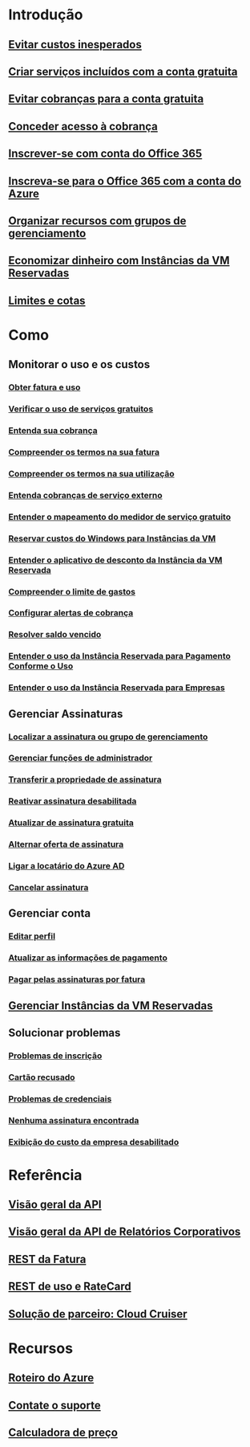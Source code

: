 # Introdução
## [Evitar custos inesperados](billing-getting-started.md)
## [Criar serviços incluídos com a conta gratuita](billing-create-free-services-included-free-account.md)
## [Evitar cobranças para a conta gratuita](billing-avoid-charges-free-account.md)
## [Conceder acesso à cobrança](billing-manage-access.md)
## [Inscrever-se com conta do Office 365](billing-use-existing-office-365-account-azure-subscription.md)
## [Inscreva-se para o Office 365 com a conta do Azure](billing-use-existing-azure-account-for-office-365-subscription.md)
## [Organizar recursos com grupos de gerenciamento](billing-enterprise-mgmt-group-overview.md)
## [Economizar dinheiro com Instâncias da VM Reservadas](billing-save-compute-costs-reservations.md)
## [Limites e cotas](../azure-subscription-service-limits.md?toc=/azure/billing/TOC.json)

# Como
## Monitorar o uso e os custos
### [Obter fatura e uso](billing-download-azure-invoice-daily-usage-date.md)
### [Verificar o uso de serviços gratuitos](billing-check-free-service-usage.md)
### [Entenda sua cobrança](billing-understand-your-bill.md)
### [Compreender os termos na sua fatura](billing-understand-your-invoice.md)
### [Compreender os termos na sua utilização](billing-understand-your-usage.md)
### [Entenda cobranças de serviço externo](billing-understand-your-azure-marketplace-charges.md)
### [Entender o mapeamento do medidor de serviço gratuito](billing-understand-free-service-meter-mapping.md)
### [Reservar custos do Windows para Instâncias da VM](billing-reserved-instance-windows-software-costs.md)
### [Entender o aplicativo de desconto da Instância da VM Reservada](billing-understand-vm-reservation-charges.md)
### [Compreender o limite de gastos](billing-spending-limit.md)
### [Configurar alertas de cobrança](billing-set-up-alerts.md)
### [Resolver saldo vencido](billing-azure-subscription-past-due-balance.md)
### [Entender o uso da Instância Reservada para Pagamento Conforme o Uso](billing-understand-reserved-instance-usage.md)
### [Entender o uso da Instância Reservada para Empresas](billing-understand-reserved-instance-usage-ea.md)

## Gerenciar Assinaturas
### [Localizar a assinatura ou grupo de gerenciamento](billing-enterprise-mgmt-grp-find.md)
### [Gerenciar funções de administrador](billing-add-change-azure-subscription-administrator.md)
### [Transferir a propriedade de assinatura](billing-subscription-transfer.md)
### [Reativar assinatura desabilitada](billing-subscription-become-disable.md)
### [Atualizar de assinatura gratuita](billing-upgrade-azure-subscription.md)
### [Alternar oferta de assinatura](billing-how-to-switch-azure-offer.md)
### [Ligar a locatário do Azure AD](../active-directory/active-directory-how-subscriptions-associated-directory.md?toc=/azure/billing/TOC.json)
### [Cancelar assinatura](billing-how-to-cancel-azure-subscription.md)
## Gerenciar conta
### [Editar perfil](billing-how-to-change-azure-account-profile.md)
### [Atualizar as informações de pagamento](billing-how-to-change-credit-card.md)
### [Pagar pelas assinaturas por fatura](billing-how-to-pay-by-invoice.md)
## [Gerenciar Instâncias da VM Reservadas](billing-manage-reserved-vm-instance.md)
## Solucionar problemas
### [Problemas de inscrição](https://support.microsoft.com/en-us/help/4042959)
### [Cartão recusado](https://support.microsoft.com/en-us/help/4042960)
### [Problemas de credenciais](https://support.microsoft.com/en-us/help/4042961)
### [Nenhuma assinatura encontrada](billing-no-subscriptions-found.md)
### [Exibição do custo da empresa desabilitado](billing-enterprise-mgmt-grp-troubleshoot-cost-view.md)

# Referência
## [Visão geral da API](billing-usage-rate-card-overview.md)
## [Visão geral da API de Relatórios Corporativos](billing-enterprise-api.md)
## [REST da Fatura](/rest/api/billing)
## [REST de uso e RateCard](https://msdn.microsoft.com/library/azure/1ea5b323-54bb-423d-916f-190de96c6a3c)
## [Solução de parceiro: Cloud Cruiser](billing-usage-rate-card-partner-solution-cloudcruiser.md)

# Recursos
## [Roteiro do Azure](https://azure.microsoft.com/roadmap/)
## [Contate o suporte](../azure-supportability/how-to-create-azure-support-request.md)
## [Calculadora de preço](https://azure.microsoft.com/pricing/calculator/)
